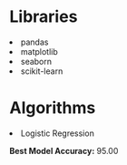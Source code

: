 # Libraries

<li>pandas
<li>matplotlib
<li>seaborn
<li>scikit-learn

# Algorithms

<li>Logistic Regression
  
**Best Model Accuracy:** 95.00
